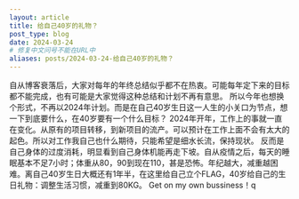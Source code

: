 ```yaml
---
layout: article
title: 给自己40岁的礼物？
post_type: blog
date: 2024-03-24
# 修复中文问号不能在URL中
aliases: posts/2024-03-24-给自己40岁的礼物？
---
```

自从博客衰落后，大家对每年的年终总结似乎都不在热衷。可能每年定下来的目标都不能完成，也有可能是大家觉得这种总结和计划不再有意思。
所以今年也想换个形式，不再以2024年计划。而是在自己40岁生日这一人生的小关口为节点，想一下到底要什么，在40岁要有一个什么目标？
2024年开年，工作上的事就一直在变化。从原有的项目转移，到新项目的流产。可以预计在工作上面不会有太大的起色。所以对工作我自己也什么期待，只能希望是细水长流，保持现状。
反而是自己身体的过度消耗，明显看到自己身体机能再走下坡。自从疫情之后，每天的睡眠基本不足7小时；体重从80，90到现在110，甚是恐怖。年纪越大，减重越困难。离自己40岁生日大概还有1年半，在这里给自己立个FLAG，40岁给自己的生日礼物：调整生活习惯，减重到80KG。
Get on my own bussiness！q